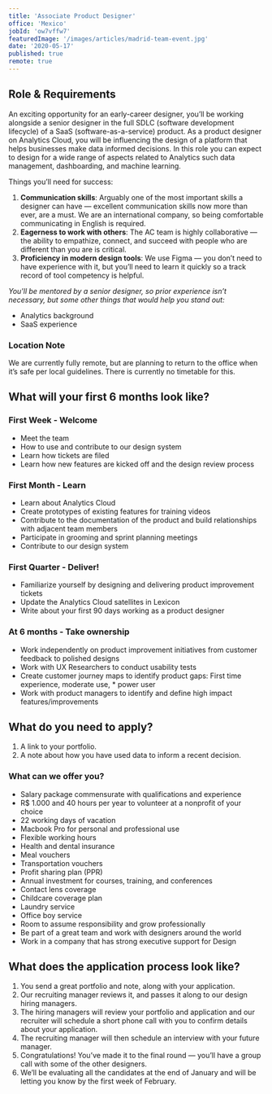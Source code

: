 ```yaml
---
title: 'Associate Product Designer'
office: 'Mexico'
jobId: 'ow7vffw7'
featuredImage: '/images/articles/madrid-team-event.jpg'
date: '2020-05-17'
published: true
remote: true
---
```


## Role & Requirements

An exciting opportunity for an early-career designer, you’ll be working alongside a senior designer in the full SDLC (software development lifecycle) of a SaaS (software-as-a-service) product. As a product designer on Analytics Cloud, you will be influencing the design of a platform that helps businesses make data informed decisions. In this role you can expect to design for a wide range of aspects related to Analytics such data management, dashboarding, and machine learning.

Things you’ll need for success:

1. **Communication skills**: Arguably one of the most important skills a designer can have — excellent communication skills now more than ever, are a must.  We are an international company, so being comfortable communicating in English is required.
2. **Eagerness to work with others**: The AC team is highly collaborative — the ability to empathize, connect, and succeed with people who are different than you are is critical.
3. **Proficiency in modern design tools**: We use Figma — you don’t need to have experience with it, but you’ll need to learn it quickly so a track record of tool competency is helpful.


_You'll be mentored by a senior designer, so prior experience isn’t necessary, but some other things that would help you stand out:_

* Analytics background
* SaaS experience

### Location Note
We are currently fully remote, but are planning to return to the office when it’s safe per local guidelines. There is currently no timetable for this. 


## What will your first 6 months look like?

### First Week - Welcome

* Meet the team
* How to use and contribute to our design system
* Learn how tickets are filed
* Learn how new features are kicked off and the design review process

### First Month - Learn

* Learn about Analytics Cloud
* Create prototypes of existing features for training videos
* Contribute to the documentation of the product and build relationships with adjacent team members
* Participate in grooming and sprint planning meetings
* Contribute to our design system

### First Quarter - Deliver!

* Familiarize yourself by designing and delivering product improvement tickets
* Update the Analytics Cloud satellites in Lexicon
* Write about your first 90 days working as a product designer

### At 6 months - Take ownership

* Work independently on product improvement initiatives from customer feedback to polished designs
* Work with UX Researchers to conduct usability tests
* Create customer journey maps to identify product gaps: First time experience, moderate use, * power user
* Work with product managers to identify and define high impact features/improvements


## What do you need to apply?

1. A link to your portfolio.
2. A note about how you have used data to inform a recent decision.

### What can we offer you?

* Salary package commensurate with qualifications and experience
* R$ 1.000 and 40 hours per year to volunteer at a nonprofit of your choice
* 22 working days of vacation
* Macbook Pro for personal and professional use
* Flexible working hours
* Health and dental insurance
* Meal vouchers
* Transportation vouchers
* Profit sharing plan (PPR)
* Annual investment for courses, training, and conferences
* Contact lens coverage
* Childcare coverage plan
* Laundry service
* Office boy service
* Room to assume responsibility and grow professionally
* Be part of a great team and work with designers around the world
* Work in a company that has strong executive support for Design



## What does the application process look like?

1. You send a great portfolio and note, along with your application.
2. Our recruiting manager reviews it, and passes it along to our design hiring managers.
3. The hiring managers will review your portfolio and application and our recruiter will schedule a short phone call with you to confirm details about your application.
4. The recruiting manager will then schedule an interview with your future manager.
5. Congratulations! You’ve made it to the final round — you’ll have a group call with some of the other designers.
6. We’ll be evaluating all the candidates at the end of January and will be letting you know by the first week of February.

